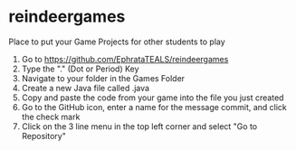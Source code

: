 # reindeergames

Place to put your Game Projects for other students to play

1) Go to https://github.com/EphrataTEALS/reindeergames
2) Type the "." (Dot or Period) Key
3) Navigate to your folder in the Games Folder
4) Create a new Java file called <nameOfYourClass>.java
5) Copy and paste the code from your game into the file you just created
6) Go to the GitHub icon, enter a name for the message commit, and click the check mark
7) Click on the 3 line menu in the top left corner and select "Go to Repository"